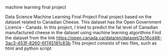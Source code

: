machine learning final project

Data Science Machine Learning Final Project
Final project based on the dataset related to Canadian Cheese. This dataset has the Open Government Licence - Canada. In this project, I tried to predict the fat level of Canadian manufactured cheese in the dataset using machine learning algorithms
Find the dataset from the link https://open.canada.ca/data/en/dataset/3c16cd48-3ac3-453f-8260-6f745181c83b
This project consists of two files, such as html and python script 
